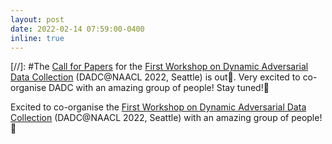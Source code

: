 ```yaml
---
layout: post
date: 2022-02-14 07:59:00-0400
inline: true
---
```


[//]: #The [Call for Papers](https://dadcworkshop.github.io/call-for-papers.html) for the [First Workshop on Dynamic Adversarial Data Collection](https://dadcworkshop.github.io/) (DADC@NAACL 2022, Seattle) is out🌹. Very excited to co-organise DADC with an amazing group of people! Stay tuned!👀 

Excited to co-organise the [First Workshop on Dynamic Adversarial Data Collection](https://dadcworkshop.github.io/) (DADC@NAACL 2022, Seattle) with an amazing group of people!🚀